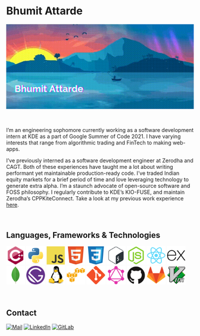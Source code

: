 # Bhumit Attarde

![Bhumit Attarde](./banner.gif)

<br/>

I’m an engineering sophomore currently working as a software development intern at KDE as a part of Google Summer of Code 2021. I have varying interests that range from algorithmic trading and FinTech to making web-apps.

I’ve previously interned as a software development engineer at Zerodha and CAGT. Both of these experiences have taught me a lot about writing performant yet maintainable production-ready code. I’ve traded Indian equity markets for a brief period of time and love leveraging technology to generate extra alpha. I’m a staunch advocate of open-source software and FOSS philosophy. I regularly contribute to KDE’s KIO-FUSE, and maintain Zerodha’s CPPKiteConnect. Take a look at my previous work experience [here]().

<br/>

## Languages, Frameworks & Technologies

<p>
<!-- Languages -->
<img src="https://raw.githubusercontent.com/devicons/devicon/master/icons/cplusplus/cplusplus-original.svg" alt="C++" width="50" height="50">
<img src="https://raw.githubusercontent.com/devicons/devicon/master/icons/python/python-original.svg" alt="Python" width="50" height="50">
<img src="https://github.com/devicons/devicon/raw/master/icons/javascript/javascript-original.svg" alt="JavaScript" width="50" height="50">
<img src="https://github.com/devicons/devicon/raw/master/icons/html5/html5-original.svg" alt="HTML" width="50" height="50">
<img src="https://github.com/devicons/devicon/raw/master/icons/css3/css3-original.svg" alt="CSS" width="50" height="50">
<img src="https://github.com/devicons/devicon/raw/master/icons/bash/bash-original.svg" alt="Bash" width="50" height="50">

<!-- Frameworks -->
<img src="https://github.com/devicons/devicon/raw/master/icons/nodejs/nodejs-original.svg" alt="NodeJS" width="50" height="50">
<img src="https://github.com/devicons/devicon/raw/master/icons/react/react-original.svg" alt="React" width="50" height="50">
<img src="https://github.com/devicons/devicon/raw/master/icons/express/express-original.svg" alt="Express" width="50" height="50">
<img src="https://github.com/devicons/devicon/raw/master/icons/mongodb/mongodb-original.svg" alt="MongoDB" width="50" height="50">
<img src="https://github.com/devicons/devicon/raw/master/icons/gatsby/gatsby-original.svg" alt="GatsbyJS" width="50" height="50">

<!-- Technologies -->
<img src="https://raw.githubusercontent.com/devicons/devicon/master/icons/linux/linux-original.svg" alt="Linux" width="50" height="50">
<img src="https://github.com/devicons/devicon/raw/master/icons/amazonwebservices/amazonwebservices-original.svg" alt="AWS" width="50" height="50">
<img src="https://github.com/devicons/devicon/raw/master/icons/git/git-original.svg" alt="Git" width="50" height="50">
<img src="https://github.com/devicons/devicon/raw/master/icons/graphql/graphql-plain.svg" alt="GraphQL" width="50" height="50">
<img src="https://github.com/devicons/devicon/raw/master/icons/github/github-original.svg" alt="GitHub" width="50" height="50">
<img src="https://github.com/devicons/devicon/raw/master/icons/gitlab/gitlab-original.svg" alt="GitLab" width="50" height="50">
<img src="https://github.com/devicons/devicon/raw/master/icons/vim/vim-original.svg" alt="Vim" width="50" height="50">
</p>

<br/>

## Contact

[<img src="https://img.shields.io/badge/LinkedIn-0077B5?style=for-the-badge&logo=linkedin&logoColor=white" alt="Mail">][mail]
[<img src="https://img.shields.io/badge/Gmail-D14836?style=for-the-badge&logo=gmail&logoColor=white" alt="LinkedIn">][linkedin]
[<img src="https://img.shields.io/badge/GitLab-330F63?style=for-the-badge&logo=gitlab&logoColor=white" alt="GitLab">][gitlab]

<!--  -->

[linkedin]: https://www.linkedin.com/in/bhumitattarde/
[mail]: mailto:bhumitattarde2@gmail.com
[gitlab]: https://invent.kde.org/bhumit
